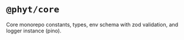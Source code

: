 # `@phyt/core`

Core monorepo constants, types, env schema with zod validation, and logger instance (pino).
